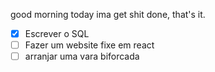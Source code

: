 good morning today ima get shit done, that's it.
- [x] Escrever o SQL
- [ ] Fazer um website fixe em react
- [ ] arranjar uma vara biforcada